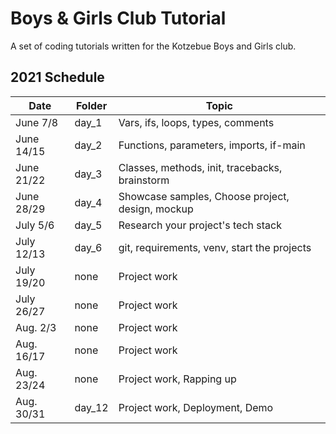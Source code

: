 # Boys & Girls Club Tutorial
A set of coding tutorials written for the Kotzebue Boys and Girls club.

## 2021 Schedule
| Date       | Folder | Topic                                           |
|------------|--------|-------------------------------------------------|
| June 7/8   | day_1  | Vars, ifs, loops, types, comments               |
| June 14/15 | day_2  | Functions, parameters, imports, if-main         |
| June 21/22 | day_3  | Classes, methods, init, tracebacks, brainstorm  |
| June 28/29 | day_4  | Showcase samples, Choose project, design, mockup|
| July 5/6   | day_5  | Research your project's tech stack              |
| July 12/13 | day_6  | git, requirements, venv, start the projects     |
| July 19/20 | none   | Project work                                    |
| July 26/27 | none   | Project work                                    |
| Aug. 2/3   | none   | Project work                                    |
| Aug. 16/17 | none   | Project work                                    |
| Aug. 23/24 | none   | Project work, Rapping up                        |
| Aug. 30/31 | day_12 | Project work, Deployment, Demo                  |